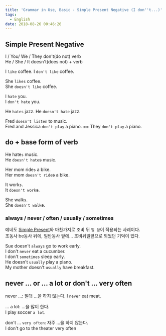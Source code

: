 ```yaml
---
title: 'Grammar in Use, Basic - Simple Present Negative (I don''t...)'
tags:
  - English
date: 2018-08-26 00:46:26
---
```


## Simple Present Negative
I / You/ We / They don't(do not) verb   
He / She / It doesn't(does not) + verb

I `like` coffee.
I `don't like` coffee.  

She `likes` coffee.  
She `doesn't like` coffee.

I `hate` you.  
I `don't hate` you.  

He `hates` jazz.
He `doesn't hate` jazz.

Fred `doesn't listen` to music.  
Fred and Jessica `don't play` a piano. == They `don't play` a piano.

## do + base form of verb
He hate`s` music.  
He `doesn't hate`~~s~~ music.  

Her mom ride`s` a bike.    
Her mom `doesn't ride`~~s~~ a bike.

It work`s`.  
It `doesn't work`~~s~~.  

She walk`s`.    
She `doesn't walk`~~s~~.


### always / never / often / usually / sometimes
얘네도 [Simple Present](/2018/08/25/grammar-in-use-basic-005/)와 마찬가지로 조비 뒤 `일 앞`이 적용되는 사례이다.  
조동사 be동사 뒤에, 일반동사 앞에... 조비뒤일앞으로 외웠던 기억이 있다.

Sue doesn't `always` go to work early.  
I don't `never` eat a cucumber.  
I don't `sometimes` sleep early.  
He doesn't `usually` play a piano.  
My mother doesn't `usually` have breakfast.

## never ... or ... a lot or don't ... very often
never ...: 절대 ...을 하지 않는다.
I `never` eat meat.

... a lot: ...을 많이 한다.  
I play soccer `a lot`. 

don't ... `very often`: 자주 ...을 하지 않는다.  
I don't go to the theater very often
